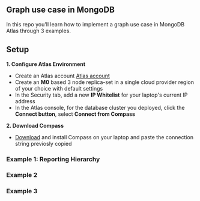 ## Graph use case in MongoDB 

In this repo you'll learn how to implement a graph use case in MongoDB Atlas through 3 examples.

## Setup

__1. Configure Atlas Environment__
* Create an Atlas account [Atlas account](http://cloud.mongodb.com) 
* Create an __M0__ based 3 node replica-set in a single cloud provider region of your choice with default settings
* In the Security tab, add a new __IP Whitelist__ for your laptop's current IP address
* In the Atlas console, for the database cluster you deployed, click the __Connect button__, select __Connect from Compass__

__2. Download Compass__
* [Download](https://www.mongodb.com/download-center/compass) and install Compass on your laptop and paste the connection string previosly copied

<h3>Example 1: Reporting Hierarchy</h3>



<h3>Example 2</h3>

<h3>Example 3</h3>
